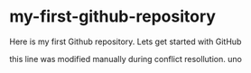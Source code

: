 # my-first-github-repository
Here is my first Github repository. Lets get started with GitHub

this line was modified manually during conflict resollution.
uno
